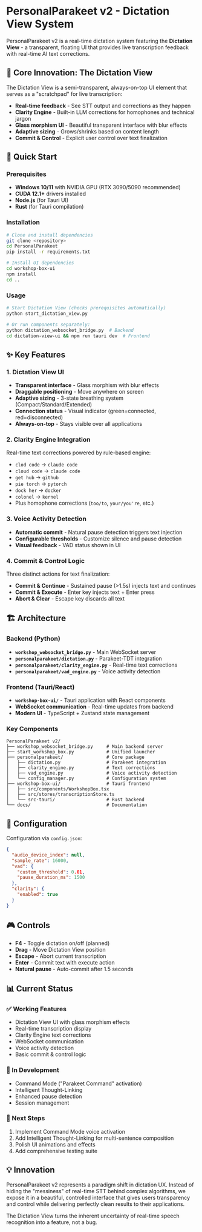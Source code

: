 # PersonalParakeet v2 - Dictation View System

PersonalParakeet v2 is a real-time dictation system featuring the **Dictation View** - a transparent, floating UI that provides live transcription feedback with real-time AI text corrections.

## 🎯 Core Innovation: The Dictation View

The Dictation View is a semi-transparent, always-on-top UI element that serves as a "scratchpad" for live transcription:

- **Real-time feedback** - See STT output and corrections as they happen
- **Clarity Engine** - Built-in LLM corrections for homophones and technical jargon  
- **Glass morphism UI** - Beautiful transparent interface with blur effects
- **Adaptive sizing** - Grows/shrinks based on content length
- **Commit & Control** - Explicit user control over text finalization

## 🚀 Quick Start

### Prerequisites
- **Windows 10/11** with NVIDIA GPU (RTX 3090/5090 recommended)
- **CUDA 12.1+** drivers installed
- **Node.js** (for Tauri UI)
- **Rust** (for Tauri compilation)

### Installation
```bash
# Clone and install dependencies
git clone <repository>
cd PersonalParakeet
pip install -r requirements.txt

# Install UI dependencies
cd workshop-box-ui
npm install
cd ..
```

### Usage
```bash
# Start Dictation View (checks prerequisites automatically)
python start_dictation_view.py

# Or run components separately:
python dictation_websocket_bridge.py  # Backend
cd dictation-view-ui && npm run tauri dev  # Frontend
```

## ✨ Key Features

### 1. Dictation View UI
- **Transparent interface** - Glass morphism with blur effects
- **Draggable positioning** - Move anywhere on screen
- **Adaptive sizing** - 3-state breathing system (Compact/Standard/Extended)
- **Connection status** - Visual indicator (green=connected, red=disconnected)
- **Always-on-top** - Stays visible over all applications

### 2. Clarity Engine Integration
Real-time text corrections powered by rule-based engine:
- `clod code` → `claude code`
- `cloud code` → `claude code` 
- `get hub` → `github`
- `pie torch` → `pytorch`
- `dock her` → `docker`
- `colonel` → `kernel`
- Plus homophone corrections (`too/to`, `your/you're`, etc.)

### 3. Voice Activity Detection
- **Automatic commit** - Natural pause detection triggers text injection
- **Configurable thresholds** - Customize silence and pause detection
- **Visual feedback** - VAD status shown in UI

### 4. Commit & Control Logic
Three distinct actions for text finalization:
- **Commit & Continue** - Sustained pause (>1.5s) injects text and continues
- **Commit & Execute** - Enter key injects text + Enter press
- **Abort & Clear** - Escape key discards all text

## 🏗️ Architecture

### Backend (Python)
- **`workshop_websocket_bridge.py`** - Main WebSocket server
- **`personalparakeet/dictation.py`** - Parakeet-TDT integration  
- **`personalparakeet/clarity_engine.py`** - Real-time text corrections
- **`personalparakeet/vad_engine.py`** - Voice activity detection

### Frontend (Tauri/React)
- **`workshop-box-ui/`** - Tauri application with React components
- **WebSocket communication** - Real-time updates from backend
- **Modern UI** - TypeScript + Zustand state management

### Key Components
```
PersonalParakeet v2/
├── workshop_websocket_bridge.py     # Main backend server
├── start_workshop_box.py            # Unified launcher
├── personalparakeet/                # Core package
│   ├── dictation.py                 # Parakeet integration
│   ├── clarity_engine.py            # Text corrections  
│   ├── vad_engine.py                # Voice activity detection
│   └── config_manager.py            # Configuration system
├── workshop-box-ui/                 # Tauri frontend
│   ├── src/components/WorkshopBox.tsx
│   ├── src/stores/transcriptionStore.ts  
│   └── src-tauri/                   # Rust backend
└── docs/                            # Documentation
```

## 🔧 Configuration

Configuration via `config.json`:
```json
{
  "audio_device_index": null,
  "sample_rate": 16000,
  "vad": {
    "custom_threshold": 0.01,
    "pause_duration_ms": 1500
  },
  "clarity": {
    "enabled": true
  }
}
```

## 🎮 Controls

- **F4** - Toggle dictation on/off (planned)
- **Drag** - Move Dictation View position
- **Escape** - Abort current transcription
- **Enter** - Commit text with execute action
- **Natural pause** - Auto-commit after 1.5 seconds

## 📊 Current Status

### ✅ Working Features
- Dictation View UI with glass morphism effects
- Real-time transcription display  
- Clarity Engine text corrections
- WebSocket communication
- Voice activity detection
- Basic commit & control logic

### 🚧 In Development  
- Command Mode ("Parakeet Command" activation)
- Intelligent Thought-Linking
- Enhanced pause detection
- Session management

### 🎯 Next Steps
1. Implement Command Mode voice activation
2. Add Intelligent Thought-Linking for multi-sentence composition
3. Polish UI animations and effects
4. Add comprehensive testing suite

## 💡 Innovation

PersonalParakeet v2 represents a paradigm shift in dictation UX. Instead of hiding the "messiness" of real-time STT behind complex algorithms, we expose it in a beautiful, controlled interface that gives users transparency and control while delivering perfectly clean results to their applications.

The Dictation View turns the inherent uncertainty of real-time speech recognition into a feature, not a bug.